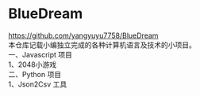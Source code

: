 # BlueDream  
https://github.com/yangyuyu7758/BlueDream  
本仓库记载小编独立完成的各种计算机语言及技术的小项目。  
一、Javascript 项目  
  1、2048小游戏  
二、Python 项目  
  1、Json2Csv 工具
